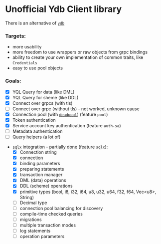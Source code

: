 # Unofficial Ydb Client library

There is an alternative of [`ydb`]

[`ydb`]: https://crates.io/crates/ydb
### Targets:

- more usability
- more freedom to use wrappers or raw objects from grpc bindings
- ability to create your own implementation of common traits, like `Credentials`
- easy to use pool objects

### Goals:

- [x] YQL Query for data (like DML)
- [x] YQL Query for sheme (like DDL)
- [x] Connect over grpcs (with tls)
- [ ] Connect over grpc (without tls) - not worked, unknown cause
- [x] Connection pool (with [`deadpool`]) (feature `pool`)
- [x] Token authentication
- [x] Service account key authentication (feature `auth-sa`)
- [ ] Metadata authentication
- [ ] Query helpers (a lot of)
- [`sqlx`] integration - partially done (feature `sqlx`):
    - [x] Connection string 
    - [x] connection 
    - [x] binding parameters
    - [x] preparing statements
    - [x] transaction manager
    - [x] DML (data) operations
    - [x] DDL (scheme) operations
    - [x] primitive types (bool, i8, i32, i64, u8, u32, u64, f32, f64, Vec\<u8\>, String)
    - [ ] Decimal type
    - [ ] connection pool balancing for discovery
    - [ ] compile-time checked queries
    - [ ] migrations
    - [ ] multiple transaction modes
    - [ ] log statements
    - [ ] operation parameters

[`deadpool`]: https://crates.io/crates/deadpool
[`sqlx`]: https://crates.io/crates/sqlx
